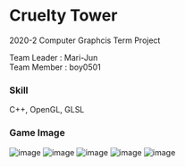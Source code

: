 # Cruelty Tower

2020-2 Computer Graphcis Term Project

Team Leader : Mari-Jun        
Team Member : boy0501     

### Skill
C++, OpenGL, GLSL

### Game Image
![image](https://user-images.githubusercontent.com/34498116/103452006-39d3e100-4d0e-11eb-926f-96de1fbf5496.png)
![image](https://user-images.githubusercontent.com/34498116/103452007-3cced180-4d0e-11eb-86db-c9aa2754a73c.png)
![image](https://user-images.githubusercontent.com/34498116/103452008-3e989500-4d0e-11eb-8a61-055c720fa254.png)
![image](https://user-images.githubusercontent.com/34498116/103452010-40faef00-4d0e-11eb-98ed-9ac4322eafc8.png)
![image](https://user-images.githubusercontent.com/34498116/103452011-422c1c00-4d0e-11eb-8411-5460ea3d1a2e.png)
